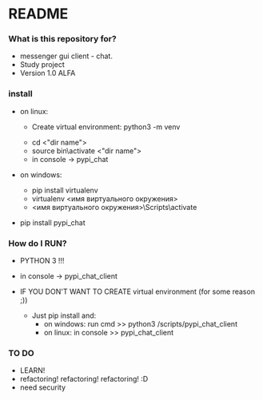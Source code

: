 # README #

### What is this repository for? ###

* messenger gui client - chat.
* Study project
* Version 1.0 ALFA

### install ###

* on linux:
    * Create virtual environment: python3 -m venv <dir name>
    * cd <"dir name">
    * source bin\activate <"dir name">
    * in console -> pypi_chat

* on windows:
    * pip install virtualenv
    * virtualenv <имя виртуального окружения>
    * <имя виртуального окружения>\Scripts\activate

* pip install pypi_chat

### How do I RUN? ###
* PYTHON 3 !!!
* in console -> pypi_chat_client

* IF YOU DON'T WANT TO CREATE virtual environment (for some reason ;))
    * Just pip install and:
        * on windows: run cmd >> python3 <your python way>/scripts/pypi_chat_client
        * on linux: in console >> pypi_chat_client

### TO DO ###
* LEARN!
* refactoring! refactoring! refactoring! :D
* need security